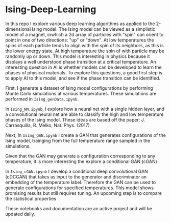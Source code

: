 # Ising-Deep-Learning
In this repo I explore various deep learning algorithms as applied to the 2-dimensional Ising model. The Ising model can be viewed as a simplistic model of a magnet, inwhich a 2d array of particles with "spin" can orient to point in one of two directions: "up" or "down". At low temperatures the spins of each particle tends to align with the spin of its neighbors, as this is the lower energy state. At high temperature the spin of with particle may be randomly up or down. This model is interesting in physics because it displays a well understood phase transition at a critical temperature. An interesting question in AI is whether models can be developed to learn the phases of physical materials. To explore this questions, a good first step is to apply AI to this model, and see if the phase transition can be identified. 

First, I generate a dataset of Ising model configurations by performing Monte Carlo simulations at various temperatures.
These simulations are performed in ```Ising_genData.ipynb```.

In ```Ising_NN.ipynb```, I explore how a neural net with a single hidden layer, and a convolutional neural net are able to classify the high and low temperature phases of the Ising model. These ideas are based off the paper: J. Carrasquilla, R. Melko, Nat. Phys. (2017).

Next, In ```Ising_GAN.ipynb``` I create a GAN that generates configurations of the Ising model, trainging from the full temperature range sampled in the simulations.

Given that the GAN may generate a configuration corresponding to any temperature, it is more interesting the explore a conditional GAN (cGAN)

In ```Ising_cGAN.ipynb``` I develop a conditional deep convolutional GAN (cDCGAN) that takes as input to the generator and discriminator an embedding of the temperature label. Therefore the GAN can be used to generate configurations for specified temperatures. This model shows promising results but still requires tuning. An upcoming step is to compare the statistical properties 

These notebooks and documentation are an active project and will be updated daily.
